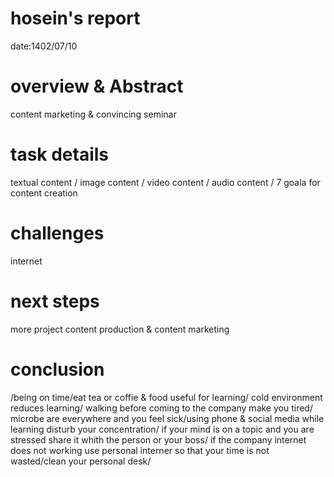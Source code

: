 # hosein's report
date:1402/07/10

# overview & Abstract
 content marketing & convincing seminar

# task details
textual content / image content / video content / audio content / 7 goala for content creation
# challenges
internet

# next steps
more project 
content production & content marketing

# conclusion
/being on time/eat tea or coffie & food useful for learning/ cold environment reduces learning/ walking before coming to the company make you tired/ microbe are everywhere and you feel sick/using phone & social media while learning disturb your concentration/ if your mind is on a topic and you are stressed share it whith the person or your boss/ if the company internet does not working use personal interner so that your time is not wasted/clean your personal desk/

